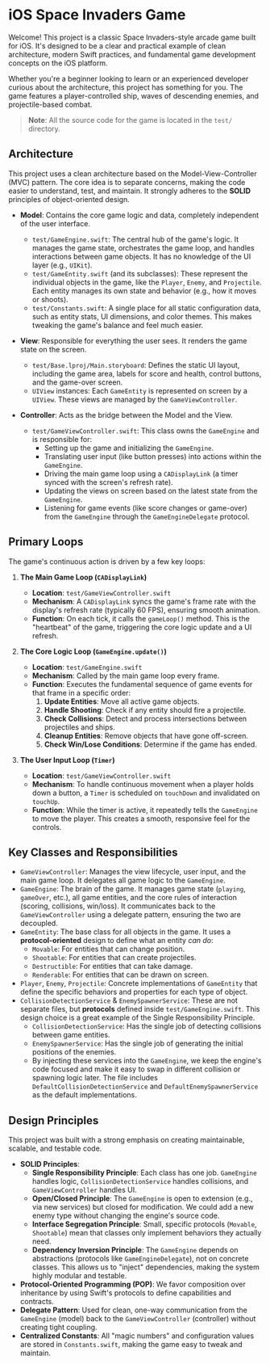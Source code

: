 # iOS Space Invaders Game

Welcome! This project is a classic Space Invaders-style arcade game built for iOS. It's designed to be a clear and practical example of clean architecture, modern Swift practices, and fundamental game development concepts on the iOS platform.

Whether you're a beginner looking to learn or an experienced developer curious about the architecture, this project has something for you. The game features a player-controlled ship, waves of descending enemies, and projectile-based combat.

> **Note**: All the source code for the game is located in the `test/` directory.

## Architecture

This project uses a clean architecture based on the Model-View-Controller (MVC) pattern. The core idea is to separate concerns, making the code easier to understand, test, and maintain. It strongly adheres to the **SOLID** principles of object-oriented design.

*   **Model**: Contains the core game logic and data, completely independent of the user interface.
    *   `test/GameEngine.swift`: The central hub of the game's logic. It manages the game state, orchestrates the game loop, and handles interactions between game objects. It has no knowledge of the UI layer (e.g., `UIKit`).
    *   `test/GameEntity.swift` (and its subclasses): These represent the individual objects in the game, like the `Player`, `Enemy`, and `Projectile`. Each entity manages its own state and behavior (e.g., how it moves or shoots).
    *   `test/Constants.swift`: A single place for all static configuration data, such as entity stats, UI dimensions, and color themes. This makes tweaking the game's balance and feel much easier.

*   **View**: Responsible for everything the user sees. It renders the game state on the screen.
    *   `test/Base.lproj/Main.storyboard`: Defines the static UI layout, including the game area, labels for score and health, control buttons, and the game-over screen.
    *   `UIView` instances: Each `GameEntity` is represented on screen by a `UIView`. These views are managed by the `GameViewController`.

*   **Controller**: Acts as the bridge between the Model and the View.
    *   `test/GameViewController.swift`: This class owns the `GameEngine` and is responsible for:
        *   Setting up the game and initializing the `GameEngine`.
        *   Translating user input (like button presses) into actions within the `GameEngine`.
        *   Driving the main game loop using a `CADisplayLink` (a timer synced with the screen's refresh rate).
        *   Updating the views on screen based on the latest state from the `GameEngine`.
        *   Listening for game events (like score changes or game-over) from the `GameEngine` through the `GameEngineDelegate` protocol.

## Primary Loops

The game's continuous action is driven by a few key loops:

1.  **The Main Game Loop (`CADisplayLink`)**
    *   **Location**: `test/GameViewController.swift`
    *   **Mechanism**: A `CADisplayLink` syncs the game's frame rate with the display's refresh rate (typically 60 FPS), ensuring smooth animation.
    *   **Function**: On each tick, it calls the `gameLoop()` method. This is the "heartbeat" of the game, triggering the core logic update and a UI refresh.

2.  **The Core Logic Loop (`GameEngine.update()`)**
    *   **Location**: `test/GameEngine.swift`
    *   **Mechanism**: Called by the main game loop every frame.
    *   **Function**: Executes the fundamental sequence of game events for that frame in a specific order:
        1.  **Update Entities**: Move all active game objects.
        2.  **Handle Shooting**: Check if any entity should fire a projectile.
        3.  **Check Collisions**: Detect and process intersections between projectiles and ships.
        4.  **Cleanup Entities**: Remove objects that have gone off-screen.
        5.  **Check Win/Lose Conditions**: Determine if the game has ended.

3.  **The User Input Loop (`Timer`)**
    *   **Location**: `test/GameViewController.swift`
    *   **Mechanism**: To handle continuous movement when a player holds down a button, a `Timer` is scheduled on `touchDown` and invalidated on `touchUp`.
    *   **Function**: While the timer is active, it repeatedly tells the `GameEngine` to move the player. This creates a smooth, responsive feel for the controls.

## Key Classes and Responsibilities

*   `GameViewController`: Manages the view lifecycle, user input, and the main game loop. It delegates all game logic to the `GameEngine`.
*   `GameEngine`: The brain of the game. It manages game state (`playing`, `gameOver`, etc.), all game entities, and the core rules of interaction (scoring, collisions, win/loss). It communicates back to the `GameViewController` using a delegate pattern, ensuring the two are decoupled.
*   `GameEntity`: The base class for all objects in the game. It uses a **protocol-oriented** design to define what an entity *can do*:
    *   `Movable`: For entities that can change position.
    *   `Shootable`: For entities that can create projectiles.
    *   `Destructible`: For entities that can take damage.
    *   `Renderable`: For entities that can be drawn on screen.
*   `Player`, `Enemy`, `Projectile`: Concrete implementations of `GameEntity` that define the specific behaviors and properties for each type of object.
*   `CollisionDetectionService` & `EnemySpawnerService`: These are not separate files, but **protocols** defined inside `test/GameEngine.swift`. This design choice is a great example of the Single Responsibility Principle.
    *   `CollisionDetectionService`: Has the single job of detecting collisions between game entities.
    *   `EnemySpawnerService`: Has the single job of generating the initial positions of the enemies.
    *   By injecting these services into the `GameEngine`, we keep the engine's code focused and make it easy to swap in different collision or spawning logic later. The file includes `DefaultCollisionDetectionService` and `DefaultEnemySpawnerService` as the default implementations.

## Design Principles

This project was built with a strong emphasis on creating maintainable, scalable, and testable code.

*   **SOLID Principles**:
    *   **Single Responsibility Principle**: Each class has one job. `GameEngine` handles logic, `CollisionDetectionService` handles collisions, and `GameViewController` handles UI.
    *   **Open/Closed Principle**: The `GameEngine` is open to extension (e.g., via new services) but closed for modification. We could add a new enemy type without changing the engine's source code.
    *   **Interface Segregation Principle**: Small, specific protocols (`Movable`, `Shootable`) mean that classes only implement behaviors they actually need.
    *   **Dependency Inversion Principle**: The `GameEngine` depends on abstractions (protocols like `GameEngineDelegate`), not on concrete classes. This allows us to "inject" dependencies, making the system highly modular and testable.
*   **Protocol-Oriented Programming (POP)**: We favor composition over inheritance by using Swift's protocols to define capabilities and contracts.
*   **Delegate Pattern**: Used for clean, one-way communication from the `GameEngine` (model) back to the `GameViewController` (controller) without creating tight coupling.
*   **Centralized Constants**: All "magic numbers" and configuration values are stored in `Constants.swift`, making the game easy to tweak and maintain.
